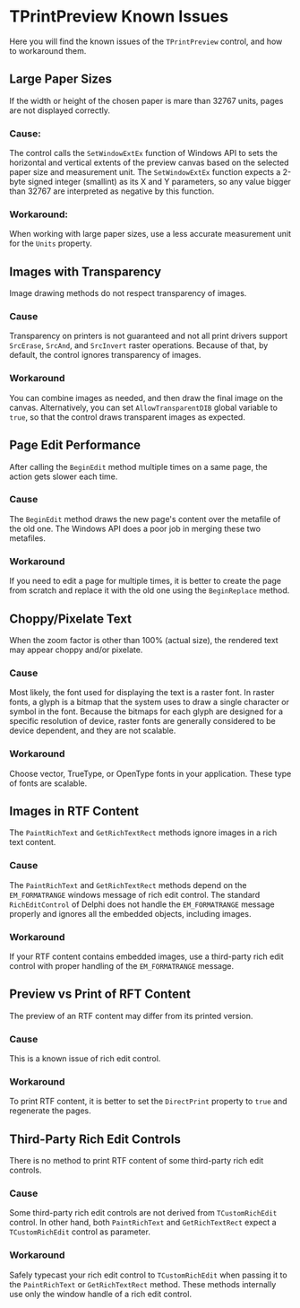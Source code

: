 TPrintPreview Known Issues
==========================

Here you will find the known issues of the `TPrintPreview` control, and how to workaround them.


Large Paper Sizes
-----------------
If the width or height of the chosen paper is mare than 32767 units, pages are not displayed correctly.

### Cause:
The control calls the `SetWindowExtEx` function of Windows API to sets the horizontal and vertical extents of the preview canvas based on the selected paper size and measurement unit. The `SetWindowExtEx` function expects a 2-byte signed integer (smallint) as its X and Y parameters, so any value bigger than 32767 are interpreted as negative by this function.

### Workaround:
When working with large paper sizes, use a less accurate measurement unit for the `Units` property.


Images with Transparency
------------------------
Image drawing methods do not respect transparency of images.

### Cause
Transparency on printers is not guaranteed and not all print drivers support `SrcErase`, `SrcAnd`, and `SrcInvert` raster operations. Because of that, by default, the control ignores transparency of images.

### Workaround
You can combine images as needed, and then draw the final image on the canvas. Alternatively, you can set `AllowTransparentDIB` global variable to `true`, so that the control draws transparent images as expected.

Page Edit Performance
---------------------
After calling the `BeginEdit` method multiple times on a same page, the action gets slower each time.

### Cause
The `BeginEdit` method draws the new page's content over the metafile of the old one. The Windows API does a poor job in merging these two metafiles.  

### Workaround
If you need to edit a page for multiple times, it is better to create the page from scratch and replace it with the old one using the `BeginReplace` method.


Choppy/Pixelate Text
---------------------
When the zoom factor is other than 100% (actual size), the rendered text may appear choppy and/or pixelate.

### Cause
Most likely, the font used for displaying the text is a raster font. In raster fonts, a glyph is a bitmap that the system uses to draw a single character or symbol in the font. Because the bitmaps for each glyph are designed for a specific resolution of device, raster fonts are generally considered to be device dependent, and they are not scalable.

### Workaround
Choose vector, TrueType, or OpenType fonts in your application. These type of fonts are scalable.


Images in RTF Content
---------------------
The `PaintRichText` and `GetRichTextRect` methods ignore images in a rich text content. 

### Cause
The `PaintRichText` and `GetRichTextRect` methods depend on the `EM_FORMATRANGE` windows message of rich edit control. The standard `RichEditControl` of Delphi does not handle the `EM_FORMATRANGE` message properly and ignores all the embedded objects, including images.

### Workaround
If your RTF content contains embedded images, use a third-party rich edit control with proper handling of the `EM_FORMATRANGE` message.


Preview vs Print of RFT Content 
-------------------------------
The preview of an RTF content may differ from its printed version. 

### Cause
This is a known issue of rich edit control. 

### Workaround
To print RTF content, it is better to set the `DirectPrint` property to `true` and regenerate the pages.


Third-Party Rich Edit Controls
------------------------------
There is no method to print RTF content of some third-party rich edit controls.

### Cause
Some third-party rich edit controls are not derived from `TCustomRichEdit` control. In other hand, both `PaintRichText` and `GetRichTextRect` expect a `TCustomRichEdit` control as parameter.

### Workaround
Safely typecast your rich edit control to `TCustomRichEdit` when passing it to the `PaintRichText` or `GetRichTextRect` method. These methods internally use only the window handle of a rich edit control.
